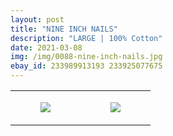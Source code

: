 ```yaml
---
layout: post
title: "NINE INCH NAILS"
description: "LARGE | 100% Cotton"
date: 2021-03-08
img: /img/0088-nine-inch-nails.jpg
ebay_id: 233989913193 233925077675
---
```




<table style="width:100%;"><tr><td style="vertical-align:top;">
      <figure class="tmblr-full" data-orig-height="2048" data-orig-width="1365" data-orig-src="https://concertshirts.netlify.app/shirts/0088/0088-01.jpg"><img src="https://64.media.tumblr.com/82de230e9616f3c37fc69e1a49db53ab/848bf6e08ad1c9b6-7a/s540x810/2bd7cc487f7f186d769c9faa9dd13e2fc1ec01b7.jpg" data-orig-height="2048" data-orig-width="1365" data-orig-src="https://concertshirts.netlify.app/shirts/0088/0088-01.jpg"/></figure></td>
    <td style="vertical-align:top;">
      <figure class="tmblr-full" data-orig-height="2048" data-orig-width="1365" data-orig-src="https://concertshirts.netlify.app/shirts/0088/0088-02.jpg"><img src="https://64.media.tumblr.com/9f35fa59d859593379366f7f182036b3/848bf6e08ad1c9b6-6a/s540x810/7a35446e33f3def310cdce5875b1250202446cb4.jpg" data-orig-height="2048" data-orig-width="1365" data-orig-src="https://concertshirts.netlify.app/shirts/0088/0088-02.jpg"/></figure></td>
  </tr></table>
